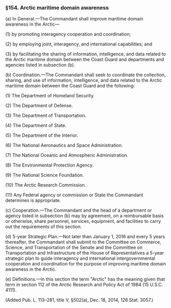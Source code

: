 ### §154. Arctic maritime domain awareness ###

(a) In General.—The Commandant shall improve maritime domain awareness in the Arctic—

(1) by promoting interagency cooperation and coordination;

(2) by employing joint, interagency, and international capabilities; and

(3) by facilitating the sharing of information, intelligence, and data related to the Arctic maritime domain between the Coast Guard and departments and agencies listed in subsection (b).

(b) Coordination.—The Commandant shall seek to coordinate the collection, sharing, and use of information, intelligence, and data related to the Arctic maritime domain between the Coast Guard and the following:

(1) The Department of Homeland Security.

(2) The Department of Defense.

(3) The Department of Transportation.

(4) The Department of State.

(5) The Department of the Interior.

(6) The National Aeronautics and Space Administration.

(7) The National Oceanic and Atmospheric Administration.

(8) The Environmental Protection Agency.

(9) The National Science Foundation.

(10) The Arctic Research Commission.

(11) Any Federal agency or commission or State the Commandant determines is appropriate.

(c) Cooperation.—The Commandant and the head of a department or agency listed in subsection (b) may by agreement, on a reimbursable basis or otherwise, share personnel, services, equipment, and facilities to carry out the requirements of this section.

(d) 5-year Strategic Plan.—Not later than January 1, 2016 and every 5 years thereafter, the Commandant shall submit to the Committee on Commerce, Science, and Transportation of the Senate and the Committee on Transportation and Infrastructure of the House of Representatives a 5-year strategic plan to guide interagency and international intergovernmental cooperation and coordination for the purpose of improving maritime domain awareness in the Arctic.

(e) Definitions.—In this section the term "Arctic" has the meaning given that term in section 112 of the Arctic Research and Policy Act of 1984 (15 U.S.C. 4111).

(Added Pub. L. 113–281, title V, §502(a), Dec. 18, 2014, 128 Stat. 3057.)